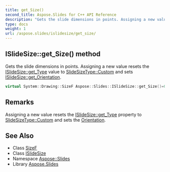 ```yaml
---
title: get_Size()
second_title: Aspose.Slides for C++ API Reference
description: "Gets the slide dimensions in points. Assigning a new value resets the ISlideSize::get_Type value to SlideSizeType::Custom and sets ISlideSize::get_Orientation."
type: docs
weight: 1
url: /aspose.slides/islidesize/get_size/
---
```

## ISlideSize::get_Size() method


Gets the slide dimensions in points. Assigning a new value resets the [ISlideSize::get_Type](../get_type/) value to [SlideSizeType::Custom](../../slidesizetype/) and sets [ISlideSize::get_Orientation](../get_orientation/).

```cpp
virtual System::Drawing::SizeF Aspose::Slides::ISlideSize::get_Size()=0
```

## Remarks


Assigning a new value resets the [ISlideSize::get_Type](../get_type/) property to [SlideSizeType::Custom](../../slidesizetype/) and sets the [Orientation](../../orientation/). 
## See Also

* Class [SizeF](../../../system.drawing/sizef/)
* Class [ISlideSize](../)
* Namespace [Aspose::Slides](../../)
* Library [Aspose.Slides](../../../)